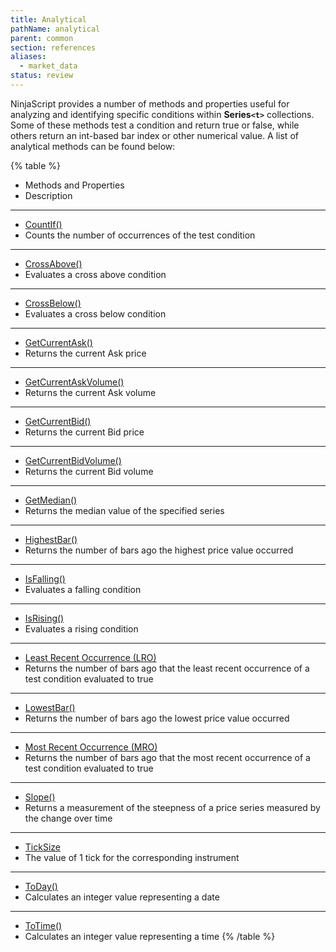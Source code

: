 ```yaml
---
title: Analytical
pathName: analytical
parent: common
section: references
aliases:
  - market_data
status: review
---
```


NinjaScript provides a number of methods and properties useful for analyzing and identifying specific conditions within **Series`<t>`** collections. Some of these methods test a condition and return true or false, while others return an int-based bar index or other numerical value. A list of analytical methods can be found below:

{% table %}

* Methods and Properties
* Description

---

* [CountIf()](countif)
* Counts the number of occurrences of the test condition

---

* [CrossAbove()](crossabove)
* Evaluates a cross above condition

---

* [CrossBelow()](crossbelow)
* Evaluates a cross below condition

---

* [GetCurrentAsk()](getcurrentask)
* Returns the current Ask price

---

* [GetCurrentAskVolume()](getcurrentaskvolume)
* Returns the current Ask volume

---

* [GetCurrentBid()](getcurrentbid)
* Returns the current Bid price

---

* [GetCurrentBidVolume()](getcurrentbidvolume)
* Returns the current Bid volume

---

* [GetMedian()](getmedian)
* Returns the median value of the specified series

---

* [HighestBar()](highestbar)
* Returns the number of bars ago the highest price value occurred

---

* [IsFalling()](falling)
* Evaluates a falling condition

---

* [IsRising()](rising)
* Evaluates a rising condition

---

* [Least Recent Occurrence (LRO)](least_recent_occurence_lro)
* Returns the number of bars ago that the least recent occurrence of a test condition evaluated to true

---

* [LowestBar()](lowestbar)
* Returns the number of bars ago the lowest price value occurred

---

* [Most Recent Occurrence (MRO)](most_recent_occurrence_mro.md)
* Returns the number of bars ago that the most recent occurrence of a test condition evaluated to true

---

* [Slope()](slope)
* Returns a measurement of the steepness of a price series measured by the change over time

---

* [TickSize](ticksize)
* The value of 1 tick for the corresponding instrument

---

* [ToDay()](today)
* Calculates an integer value representing a date

---

* [ToTime()](totime)
* Calculates an integer value representing a time
{% /table %}
